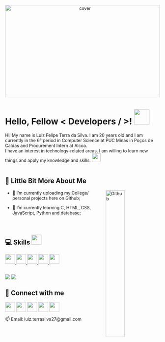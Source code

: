 <div align="center">
<img width="100%" height = "300px" src="https://bestanimations.com/media/star-wars/1324631907star-wars-the-force-awakens-animated-gif-9.gif" alt="cover" /></div>
<h1>Hello, Fellow < Developers / >! <img src = "https://raw.githubusercontent.com/rahulbanerjee26/githubProfileReadmeGenerator/main/gifs/wave.gif" width = 50px height='50px'> </h1>
<p align='center'>
</p>
<div size='20px'> Hi! My name is Luiz Felipe Terra da Silva. I am 20 years old and I am currently in the 6° period in Computer Science at PUC Minas in Poços de Caldas and Procurement Intern at Alcoa. <br> I have an interest in technology-related areas. I am willing to learn new things and apply my knowledge and skills. <img src = "https://66.media.tumblr.com/9e3cc0dc120a12857d45c1c805c3d125/tumblr_mfbfb2tnCO1rfjowdo1_500.gif" width = 28px height=28px></div> <br>

## 💫 Little Bit More About Me

<img width="35%" align="right" alt="Github" src="https://i.pinimg.com/originals/ff/74/a0/ff74a001f897327fca6d80adffa5b55c.gif" />

- 🔭 I’m currently uploading my College/ personal projects here on Github;

- 🌱 I’m currently learning C, HTML, CSS, JavaScript, Python and database; <br>
<br><br>

<h2>💻 Skills <img src = "https://raw.githubusercontent.com/rahulbanerjee26/githubProfileReadmeGenerator/main/gifs/code.gif" width = 32px height=32px> </h2>
<a href= https://github.com/LuizLich?tab=repositories&q=&type=&language=c&sort= > <img width ='32px' height='32px' src ='https://raw.githubusercontent.com/rahulbanerjee26/githubAboutMeGenerator/main/icons/c.svg'> </a> 
<a href= https://github.com/LuizLich?tab=repositories&q=&type=&language=css&sort= > <img width ='32px' height='32px' src ='https://raw.githubusercontent.com/rahulbanerjee26/githubAboutMeGenerator/main/icons/css.svg'> </a> 
<a href= https://github.com/LuizLich?tab=repositories&q=&type=&language=html&sort= > <img width ='32px' height='32px' src ='https://raw.githubusercontent.com/rahulbanerjee26/githubAboutMeGenerator/main/icons/html.svg'> </a> 
<a href= https://github.com/LuizLich?tab=repositories&q=&type=&language=javascript&sort= > <img width ='32px' height='32px' src ='https://raw.githubusercontent.com/rahulbanerjee26/githubAboutMeGenerator/main/icons/javascript.svg'> </a> 
<a href= https://github.com/LuizLich?tab=repositories&q=&type=&language=python&sort= > <img width ='32px' height='32px' src ='https://raw.githubusercontent.com/rahulbanerjee26/githubAboutMeGenerator/main/icons/python.svg'> </a> <br><br>
  
![](http://github-profile-summary-cards.vercel.app/api/cards/stats?username=LuizLich&theme=github_dark)
![](http://github-profile-summary-cards.vercel.app/api/cards/repos-per-language?username=LuizLich&theme=github_dark)

<h2>👥 Connect with me </h2>

<a href="https://discord.com/channels/@LuizLich#5096"><img img width = '32px' align= 'center' src="https://logodownload.org/wp-content/uploads/2017/11/discord-logo-7-1.png"></a>
<a href = 'https://www.github.com/LuizLich'> <img width = '32px' align= 'center' src="https://icon-library.com/images/github-icon-white/github-icon-white-6.jpg"/></a>
<a href = 'https://www.instagram.com/luiz.lewiss/'> <img width = '32px' align= 'center' src="https://www.freepnglogos.com/uploads/instagram-icon-png/instagram-icon-suzem-limited-make-known-20.png"/></a>
<a href = 'https://www.linkedin.com/in/luiz-felipe-terra-da-silva/'> <img width = '32px' align= 'center' src="https://cdn-icons-png.flaticon.com/512/179/179330.png"/></a> 
<a href = 'https://br.pinterest.com/luizlewiss/_saved/'> <img width = '32px' align= 'center' src="https://cdn-icons-png.flaticon.com/512/145/145808.png"/></a> 

<p>📫 Email: luiz.terrasilva27@gmail.com</p>
